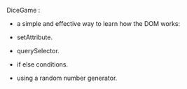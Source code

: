 DiceGame :


- a simple and effective way to learn how the DOM works:

- setAttribute.

- querySelector.

- if else conditions.

- using a random number generator.

